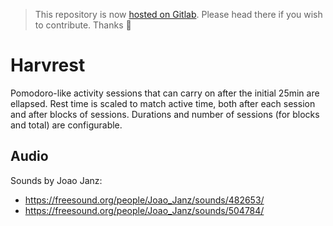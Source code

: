 > This repository is now [hosted on Gitlab](https://gitlab.com/romaricpascal/harvrest). Please head there if you wish to contribute. Thanks 🙂

Harvrest
===

Pomodoro-like activity sessions that can carry on after the initial 25min are ellapsed.
Rest time is scaled to match active time, both after each session and after blocks of sessions.
Durations and number of sessions (for blocks and total) are configurable.

Audio
---

Sounds by Joao Janz:
- https://freesound.org/people/Joao_Janz/sounds/482653/
- https://freesound.org/people/Joao_Janz/sounds/504784/
